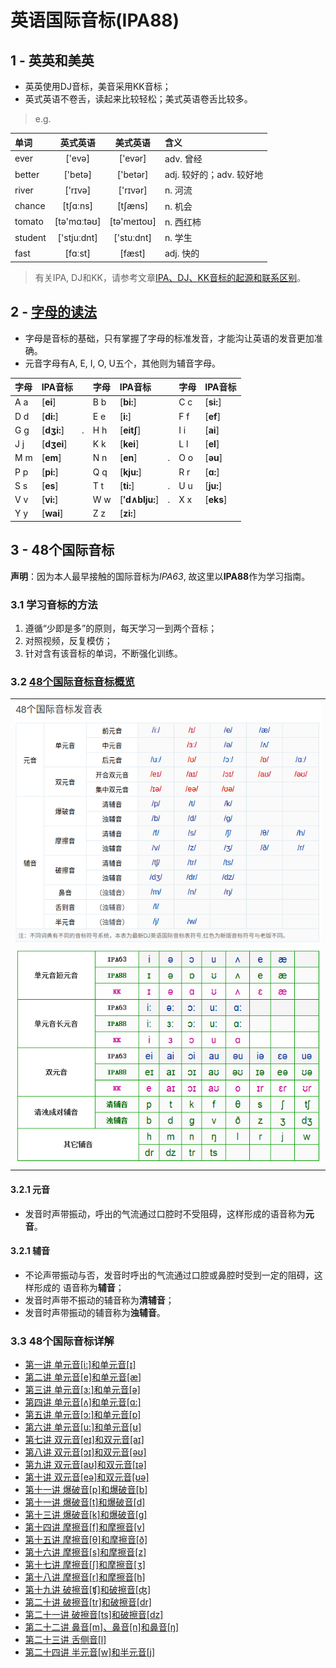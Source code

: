 # 英语国际音标(IPA88)

## 1 - 英英和美英

* 英英使用DJ音标，美音采用KK音标；
* 英式英语不卷舌，读起来比较轻松；美式英语卷舌比较多。

> e.g.

|单词|英式英语|美式英语|含义|
|:---|:------:|:------:|:---|
|ever   |['evə]      |['evər]     |adv. 曾经|
|better |['betə]     |['betər]    |adj. 较好的；adv. 较好地|
|river  |['rɪvə]     |['rɪvər]    |n. 河流|
|chance |[tʃɑːns]    |[tʃæns]     |n. 机会|
|tomato |[tə'mɑːtəʊ] |[tə'meɪtoʊ] |n. 西红柿|
|student|['stjuːdnt] |['stuːdnt]  |n. 学生|
|fast   |[fɑːst] 　  |[fæst]      |adj. 快的|

> 有关IPA, DJ和KK，请参考文章[IPA、DJ、KK音标的起源和联系区别][101]。

[101]: http://blog.sina.com.cn/s/blog_a3f822610101ikhl.html

## 2 - [字母的读法](//www.bilibili.com/video/av20864932?p=1)

* 字母是音标的基础，只有掌握了字母的标准发音，才能沟让英语的发音更加准确。
* 元音字母有A, E, I, O, U五个，其他则为辅音字母。

|字母 |IPA音标       |   |字母 |IPA音标       |   |字母 |IPA音标       |
|:----|:-------------|---|:----|:-------------|---|:----|:-------------|
| A a |[**ei**]      |   | B b |[**bi:**]     |   | C c |[**si:**]     |
| D d |[**di:**]     |   | E e |[**i:**]      |   | F f |[**ef**]      |
| G g |[**dʒi:**]    |.  | H h |[**eit∫**]    |   | I i |[**ai**]      |
| J j |[**dʒei**]    |   | K k |[**kei**]     |   | L l |[**el**]      |
| M m |[**em**]      |   | N n |[**en**]      |.  | O o |[**əu**]      |
| P p |[**pi:**]     |   | Q q |[**kju:**]    |   | R r |[**ɑ:**]      |
| S s |[**es**]      |   | T t |[**ti:**]     |.  | U u |[**ju:**]     |
| V v |[**vi:**]     |   | W w |[**′d∧blju:**]|.  | X x |[**eks**]     |
| Y y |[**wai**]     |   | Z z |[**zi:**]     |   |     |              |

## 3 - 48个国际音标

**声明**：因为本人最早接触的国际音标为*IPA63*, 故这里以**IPA88**作为学习指南。

### 3.1 学习音标的方法
1. 遵循“少即是多”的原则，每天学习一到两个音标；
1. 对照视频，反复模仿；
1. 针对含有该音标的单词，不断强化训练。

### 3.2 [48个国际音标音标概览](https://en-yinbiao.xiao84.com/yinbiaofayin/)
||
|:----------------------:|
|![01](images/foo01.png)|
|![02](images/foo02.png)|
||

#### 3.2.1 元音
* 发音时声带振动，呼出的气流通过口腔时不受阻碍，这样形成的语音称为**元音**。 

#### 3.2.1 辅音 
* 不论声带振动与否，发音时呼出的气流通过口腔或鼻腔时受到一定的阻碍，这样形成的
  语音称为**辅音**；
* 发音时声带不振动的辅音称为**清辅音**；
* 发音时声带振动的辅音称为**浊辅音**。


### 3.3 48个国际音标详解

* [第一讲 单元音[i:]和单元音[ɪ]](01.md)
* [第二讲 单元音[e]和单元音[æ]](02.md)
* [第三讲 单元音[ɜ:]和单元音[ə]](03.md)
* [第四讲 单元音[ʌ]和单元音[ɑ:]](04.md)
* [第五讲 单元音[ɔ:]和单元音[ɒ]](05.md)
* [第六讲 单元音[u:]和单元音[ʊ]](06.md)
* [第七讲 双元音[eɪ]和双元音[aɪ]](07.md)
* [第八讲 双元音[ɔɪ]和双元音[əʊ]](08.md)
* [第九讲 双元音[aʊ]和双元音[ɪə]](09.md)
* [第十讲 双元音[eə]和双元音[ʊə]](10.md)
* [第十一讲 爆破音[p]和爆破音[b]](11.md)
* [第十一讲 爆破音[t]和爆破音[d]](12.md)
* [第十三讲 爆破音[k]和爆破音[g]](13.md)
* [第十四讲 摩擦音[f]和摩擦音[v]](14.md)
* [第十五讲 摩擦音[θ]和摩擦音[ð]](15.md)
* [第十六讲 摩擦音[s]和摩擦音[z]](16.md)
* [第十七讲 摩擦音[ʃ]和摩擦音[ʒ]](17.md)
* [第十八讲 摩擦音[r]和摩擦音[h]](18.md)
* [第十九讲 破擦音[ʧ]和破擦音[ʤ]](19.md)
* [第二十讲 破擦音[tr]和破擦音[dr]](20.md)
* [第二十一讲 破擦音[ts]和破擦音[dz]](21.md)
* [第二十二讲 鼻音[m]、鼻音[n]和鼻音[ŋ]](22.md)
* [第二十三讲 舌侧音[l]](23.md)
* [第二十四讲 半元音[w]和半元音[j]](24.md)
